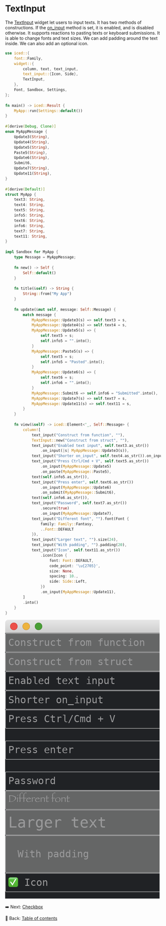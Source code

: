 # TextInput

The [TextInput](https://docs.rs/iced/0.12.1/iced/latest/iced/widget/struct.TextInput.html) widget let users to input texts.
It has two methods of constructions.
If the [on_input](https://docs.rs/iced/0.12.1/iced/widget/struct.TextInput.html#method.on_input) method is set, it is enabled, and is disabled otherwise.
It supports reactions to pasting texts or keyboard submissions.
It is able to change fonts and text sizes.
We can add padding around the text inside.
We can also add an optional icon.

```rust
use iced::{
    font::Family,
    widget::{
        column, text, text_input,
        text_input::{Icon, Side},
        TextInput,
    },
    Font, Sandbox, Settings,
};

fn main() -> iced::Result {
    MyApp::run(Settings::default())
}

#[derive(Debug, Clone)]
enum MyAppMessage {
    Update3(String),
    Update4(String),
    Update5(String),
    Paste5(String),
    Update6(String),
    Submit6,
    Update7(String),
    Update11(String),
}

#[derive(Default)]
struct MyApp {
    text3: String,
    text4: String,
    text5: String,
    info5: String,
    text6: String,
    info6: String,
    text7: String,
    text11: String,
}

impl Sandbox for MyApp {
    type Message = MyAppMessage;

    fn new() -> Self {
        Self::default()
    }

    fn title(&self) -> String {
        String::from("My App")
    }

    fn update(&mut self, message: Self::Message) {
        match message {
            MyAppMessage::Update3(s) => self.text3 = s,
            MyAppMessage::Update4(s) => self.text4 = s,
            MyAppMessage::Update5(s) => {
                self.text5 = s;
                self.info5 = "".into();
            }
            MyAppMessage::Paste5(s) => {
                self.text5 = s;
                self.info5 = "Pasted".into();
            }
            MyAppMessage::Update6(s) => {
                self.text6 = s;
                self.info6 = "".into();
            }
            MyAppMessage::Submit6 => self.info6 = "Submitted".into(),
            MyAppMessage::Update7(s) => self.text7 = s,
            MyAppMessage::Update11(s) => self.text11 = s,
        }
    }

    fn view(&self) -> iced::Element<'_, Self::Message> {
        column![
            text_input("Construct from function", ""),
            TextInput::new("Construct from struct", ""),
            text_input("Enabled text input", self.text3.as_str())
                .on_input(|s| MyAppMessage::Update3(s)),
            text_input("Shorter on_input", self.text4.as_str()).on_input(MyAppMessage::Update4),
            text_input("Press Ctrl/Cmd + V", self.text5.as_str())
                .on_input(MyAppMessage::Update5)
                .on_paste(MyAppMessage::Paste5),
            text(self.info5.as_str()),
            text_input("Press enter", self.text6.as_str())
                .on_input(MyAppMessage::Update6)
                .on_submit(MyAppMessage::Submit6),
            text(self.info6.as_str()),
            text_input("Password", self.text7.as_str())
                .secure(true)
                .on_input(MyAppMessage::Update7),
            text_input("Different font", "").font(Font {
                family: Family::Fantasy,
                ..Font::DEFAULT
            }),
            text_input("Larger text", "").size(24),
            text_input("With padding", "").padding(20),
            text_input("Icon", self.text11.as_str())
                .icon(Icon {
                    font: Font::DEFAULT,
                    code_point: '\u{2705}',
                    size: None,
                    spacing: 10.,
                    side: Side::Left,
                })
                .on_input(MyAppMessage::Update11),
        ]
        .into()
    }
}
```

![TextInput](./pic/text_input.png)

:arrow_right:  Next: [Checkbox](./checkbox.md)

:blue_book: Back: [Table of contents](./../README.md)
